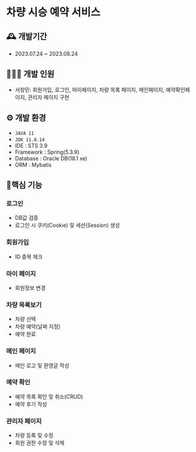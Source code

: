 # 차량 시승 예약 서비스

## 🕰️ 개발기간

- 2023.07.24 ~ 2023.08.24

## 🧑‍🤝‍🧑 개발 인원
- 서창민: 회원가입, 로그인, 마이페이지, 차량 목록 페이지, 메인페이지, 예약확인페이지, 관리자 페이지 구현

## ⚙️ 개발 환경

- ```JAVA 11```
- ```JDK 11.0.14```
- IDE : STS 3.9
- Framework : Spring(5.3.9)
- Database : Oracle DB(18.1 xe)
- ORM : Mybatis

## 📌핵심 기능


### 로그인
- DB값 검증
- 로그인 시 쿠키(Cookie) 및 세션(Session) 생성

### 회원가입
- ID 중복 체크

### 마이 페이지
- 회원정보 변경

### 차량 목록보기
- 차량 선택
- 차량 예약(날짜 지정)
- 예약 완료

### 메인 페이지 
- 메인 로고 및 환영글 작성

### 예약 확인
- 예약 목록 확인 및 취소(CRUD)
- 예약 후기 작성

### 관리자 페이지
- 차량 등록 및 수정
- 회원 권한 수정 및 삭제
